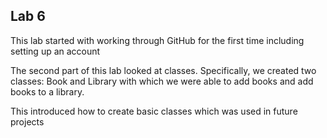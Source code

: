 ## Lab 6

This lab started with working through GitHub for the first time including setting up an account

The second part of this lab looked at classes. Specifically, we created two classes: Book and Library with which we were able to add books and add books to a library. 

This introduced how to create basic classes which was used in future projects
